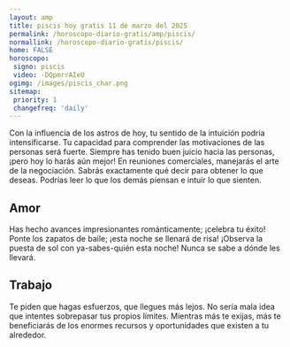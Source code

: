 ```yaml
---
layout: amp
title: piscis hoy gratis 11 de marzo del 2025 
permalink: /horoscopo-diario-gratis/amp/piscis/
normallink: /horoscopo-diario-gratis/piscis/
home: FALSE
horoscopo:
 signo: piscis
 video: -DQpmrrAIeU
ogimg: /images/piscis_char.png
sitemap:
 priority: 1
 changefreq: 'daily'
---
```



Con la influencia de los astros de hoy, tu sentido de la intuición podría intensificarse. Tu capacidad para comprender las motivaciones de las personas será fuerte. Siempre has tenido buen juicio hacia las personas, ¡pero hoy lo harás aún mejor! En reuniones comerciales, manejarás el arte de la negociación. Sabrás exactamente qué decir para obtener lo que deseas. Podrías leer lo que los demás piensan e intuir lo que sienten.

## Amor

Has hecho avances impresionantes románticamente; ¡celebra tu éxito! Ponte los zapatos de baile; ¡esta noche se llenará de risa! ¡Observa la puesta de sol con ya-sabes-quién esta noche! Nunca se sabe a dónde les llevará.

## Trabajo

Te piden que hagas esfuerzos, que llegues más lejos. No sería mala idea que intentes sobrepasar tus propios límites. Mientras más te exijas, más te beneficiarás de los enormes recursos y oportunidades que existen a tu alrededor.